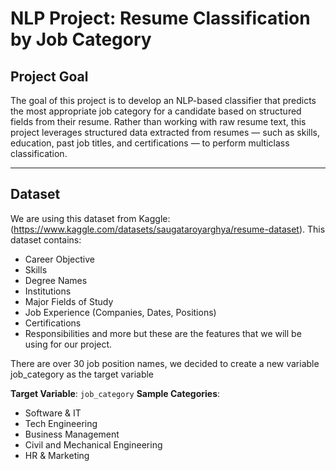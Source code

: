 # NLP Project: Resume Classification by Job Category

## Project Goal

The goal of this project is to develop an NLP-based classifier that predicts the most appropriate job category for a candidate based on structured fields from their resume. Rather than working with raw resume text, this project leverages structured data extracted from resumes — such as skills, education, past job titles, and certifications — to perform multiclass classification.

---

## Dataset

We are using this dataset from Kaggle: (https://www.kaggle.com/datasets/saugataroyarghya/resume-dataset). This dataset contains:
- Career Objective
- Skills
- Degree Names
- Institutions
- Major Fields of Study
- Job Experience (Companies, Dates, Positions)
- Certifications
- Responsibilities
and more but these are the features that we will be using for our project. 

There are over 30 job position names, we decided to create a new variable job_category as the target variable

**Target Variable**: `job_category`
**Sample Categories**:
- Software & IT
- Tech Engineering
- Business Management
- Civil and Mechanical Engineering
- HR & Marketing

